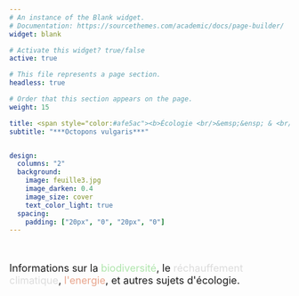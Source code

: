 ```yaml
---
# An instance of the Blank widget.
# Documentation: https://sourcethemes.com/academic/docs/page-builder/
widget: blank

# Activate this widget? true/false
active: true

# This file represents a page section.
headless: true

# Order that this section appears on the page.
weight: 15

title: <span style="color:#afe5ac"><b>Écologie <br/>&emsp;&ensp; & <br/> Entropie<b/></span>
subtitle: "***Octopons vulgaris***"


design:
  columns: "2"
  background:
    image: feuille3.jpg
    image_darken: 0.4
    image_size: cover 
    text_color_light: true
  spacing:
    padding: ["20px", "0", "20px", "0"]
---
```



<br/>


<p style="font-size:130%;">Informations sur la <span style="color:#afe5ac">biodiversité</span>, le <span style="color:#dcdcdc">réchauffement climatique</span>, <span style="color:#e8a48b">l'energie</span>, et autres sujets d'écologie.</p>


